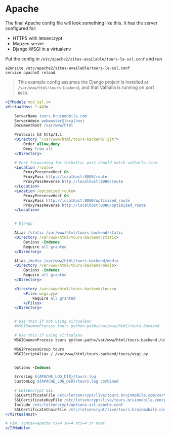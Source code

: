 # Apache

The final Apache config file will look something like this. It has the server
configured for:
- HTTPS with letsencrypt
- Mapzen server 
- Django WSGI in a virtualenv

Put the config in `/etc/apache2/sites-available/tours-le-ssl.conf` and run
```
a2ensite /etc/apache2/sites-available/tours-le-ssl.conf
service apache2 reload
```

> This example config assumes the Django project is installed at
> `/var/www/html/tours-backend`, and that Valhalla is running on port `8080`.

```apache
<IfModule mod_ssl.c>
<VirtualHost *:443>

	ServerName tours.bruinmobile.com
	ServerAdmin webmaster@localhost
	DocumentRoot /var/www/html

	Protocols h2 http/1.1
	<Directory "/var/www/html/tours-backend/.git">
		Order allow,deny
		Deny from all
	</Directory>

	# Port forwarding for Valhalla; port should match valhalla.json
	<Location /route>
		ProxyPreserveHost On
		ProxyPass http://localhost:8080/route
		ProxyPassReverse http://localhost:8080/route
	</Location>
	<Location /optimized_route>
		ProxyPreserveHost On
		ProxyPass http://localhost:8080/optimized_route
		ProxyPassReverse http://localhost:8080/optimized_route
	</Location>


	# Django

	Alias /static /var/www/html/tours-backend/static
	<Directory /var/www/html/tours-backend/static>
		Options -Indexes
		Require all granted
	</Directory>

	Alias /media /var/www/html/tours-backend/media
	<Directory /var/www/html/tours-backend/media>
		Options -Indexes
		Require all granted
	</Directory>

	<Directory /var/www/html/tours-backend/tours>
		<Files wsgi.py>
			Require all granted
		</Files>
	</Directory>


	# Use this if not using virtualenv
	#WSGIDaemonProcess tours python-path=/var/www/html/tours-backend

	# Use this if using virtualenv
	WSGIDaemonProcess tours python-path=/var/www/html/tours-backend:/usr/local/venvs/tours-backend/lib/python2.7/site-packages

	WSGIProcessGroup tours
	WSGIScriptAlias / /var/www/html/tours-backend/tours/wsgi.py


	Options -Indexes

	ErrorLog ${APACHE_LOG_DIR}/tours.log
	CustomLog ${APACHE_LOG_DIR}/tours.log combined

	# LetsEncrypt SSL
	SSLCertificateFile /etc/letsencrypt/live/tours.bruinmobile.com/cert.pem
	SSLCertificateKeyFile /etc/letsencrypt/live/tours.bruinmobile.com/privkey.pem
	Include /etc/letsencrypt/options-ssl-apache.conf
	SSLCertificateChainFile /etc/letsencrypt/live/tours.bruinmobile.com/chain.pem
</VirtualHost>

# vim: syntax=apache ts=4 sw=4 sts=4 sr noet
</IfModule>
```

